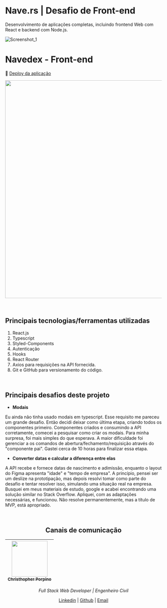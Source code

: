 # Nave.rs | Desafio de Front-end
Desenvolvimento de aplicações completas, incluindo frontend Web com React e backend com Node.js.

![Screenshot_1](https://raw.githubusercontent.com/cporpino/demonstrations/master/navedex/nave_cover.png)
<br>

# Navedex - Front-end

:dash: [Deploy da aplicação](http://ifuture-sagan.surge.sh/)

<p align="center">
  <img  height='700' src='https://raw.githubusercontent.com/cporpino/demonstrations/master/navedex/presentation.gif'>
</p>

<br>

## Principais tecnologias/ferramentas utilizadas

1. React.js
2. Typescript
3. Styled-Components
4. Autenticação
5. Hooks
6. React Router
7. Axios para requisições na API fornecida.
8. Git e GitHub para versionamento do código.

<br>

## Principais desafios deste projeto

- **Modais**

Eu ainda não tinha usado modais em typescript. Esse requisito me pareceu um grande desafio. Então decidi deixar como última etapa, criando todos os componentes primeiro. Componentes criados e consumindo a API corretamente, comecei a pesquisar como criar os modais. Para minha surpresa, foi mais simples do que esperava. A maior dificuldade foi gerenciar a os comandos de abertura/fechamento/requisição através do "componente pai". Gastei cerca de 10 horas para finalizar essa etapa.

- **Converter datas e calcular a diferença entre elas**

A API recebe e fornece datas de nascimento e adimissão, enquanto o layout do Figma apresenta "idade" e "tempo de empresa". A princípio, pensei ser um deslize na prototipação, mas depois resolvi tomar como parte do desafio e tentar resolver isso, simulando uma situação real na empresa. Busquei em meus materiais de estudo, google e acabei encontrando uma solução similar no Stack Overflow. Apliquei, com as adaptações necessárias, e funcionou. Nâo resolve permanentemente, mas a título de MVP, está apropriado.

<br>

<div align="center">

## Canais de comunicação


[<img src="https://avatars3.githubusercontent.com/u/53712536?s=460&u=8fce4248cd2ecbda14c8bf3f3b649bc07d3d47c6&v=4" width=115><br><sub>Christhopher Porpino</sub>](https://www.linkedin.com/in/cporpino/) |
| :---:

*Full Stack Web Developer | Engenheiro Civil*

[Linkedin](https://www.linkedin.com/in/cporpino/) |
[Github](https://github.com/cporpino) |
[Email](cgporpinof@gmail.com)

</div>